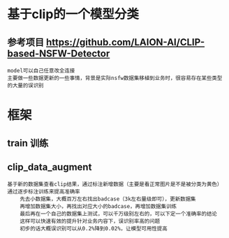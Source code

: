 # 基于clip的一个模型分类
## 参考项目 https://github.com/LAION-AI/CLIP-based-NSFW-Detector
    model可以自己任意改全连接
    主要做一些数据更新的一些事情，背景是实际nsfw数据集移植到业务时，很容易存在某些类型的大量的误识别
# 框架
## train 训练
## clip_data_augment 
    基于新的数据集查看clip结果，通过标注新增数据（主要是看正常图片是不是被分类为黄色）
    通过逐步标注训练来提高准确率
        先去小数据集，大概百万左右找出badcase（3k左右量级即可），更新数据集
        再增加数据集大小，再找出对应大小的badcase，再增加数据集训练
        最后再在一个自己的数据集上测试，可以千万级别左右的，可以下定一个准确率的结论
        这样可以快速有效的提升针对业务内容下，误识别率高的问题
        初步的话大概误识别可以从0.2%降到0.02%，让模型可用性提高